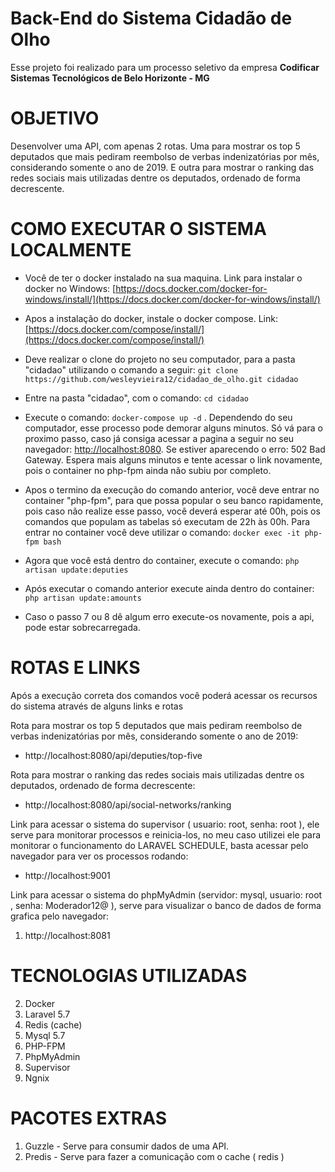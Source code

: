 # Back-End do Sistema Cidadão de Olho

Esse projeto foi realizado para um processo seletivo da empresa **Codificar Sistemas Tecnológicos de Belo Horizonte - MG**

# OBJETIVO

Desenvolver uma API, com apenas 2 rotas. Uma para mostrar os top 5 deputados que mais pediram reembolso de verbas indenizatórias por mês, considerando somente o ano de 2019. E outra para mostrar o ranking das redes sociais mais utilizadas dentre os deputados, ordenado de forma decrescente.

# COMO EXECUTAR O SISTEMA LOCALMENTE

 - Você de ter o docker instalado na sua maquina. Link para instalar o docker no Windows: [https://docs.docker.com/docker-for-windows/install/](https://docs.docker.com/docker-for-windows/install/)
 - Apos a instalação do docker, instale o docker compose. Link: [https://docs.docker.com/compose/install/](https://docs.docker.com/compose/install/)
 - Deve realizar o clone do projeto no seu computador, para a pasta "cidadao" utilizando o comando a seguir:
 `git clone https://github.com/wesleyvieira12/cidadao_de_olho.git cidadao`
 - Entre na pasta "cidadao", com o comando: `cd cidadao`
 - Execute o comando: `docker-compose up -d` . Dependendo do seu computador, esse processo pode demorar alguns minutos. Só vá para o proximo passo, caso já consiga acessar a pagina a seguir no seu navegador: [http://localhost:8080](http://localhost:8080). Se estiver aparecendo o erro: 502 Bad Gateway. Espera mais alguns minutos e tente acessar o link novamente, pois o container no php-fpm ainda não subiu por completo.
	 
 - Apos o termino da execução do comando anterior, você deve entrar no container "php-fpm", para que possa popular o seu banco rapidamente, pois caso não realize esse passo, você deverá esperar até 00h, pois os comandos que populam as tabelas só executam de 22h às 00h. Para entrar no container você deve utilizar o comando: `docker exec -it php-fpm bash`
 - Agora que você está dentro do container, execute o comando: `php artisan update:deputies`
 - Após executar o comando anterior execute ainda dentro do container: `php artisan update:amounts`
 - Caso o passo 7 ou 8 dê algum erro execute-os novamente, pois a api, pode estar sobrecarregada.
 
 # ROTAS E LINKS
Após a execução correta dos comandos você poderá acessar os recursos do sistema através de alguns links e rotas 

 Rota para mostrar os top 5 deputados que mais pediram reembolso de verbas indenizatórias por mês, considerando somente o ano de 2019:
 - http://localhost:8080/api/deputies/top-five

Rota para mostrar o ranking das redes sociais mais utilizadas dentre os deputados, ordenado de forma decrescente:
 - http://localhost:8080/api/social-networks/ranking

Link para acessar o sistema do supervisor ( usuario: root, senha: root ), ele serve para monitorar processos e reinicia-los, no meu caso utilizei ele para monitorar o funcionamento do LARAVEL SCHEDULE, basta acessar pelo navegador para ver os processos rodando:
 - http://localhost:9001

Link para acessar o sistema do phpMyAdmin (servidor: mysql, usuario: root , senha: Moderador12@ ), serve para visualizar o banco de dados de forma grafica pelo navegador:
 1. http://localhost:8081
 
  # TECNOLOGIAS UTILIZADAS
  
 2. Docker
 3. Laravel 5.7
 4. Redis (cache)
 5. Mysql 5.7
 6. PHP-FPM
 7. PhpMyAdmin
 8. Supervisor
 9. Ngnix
 
   # PACOTES EXTRAS
   
 1. Guzzle - Serve para consumir dados de uma API.
 2. Predis - Serve para fazer a comunicação com o cache ( redis ) 
